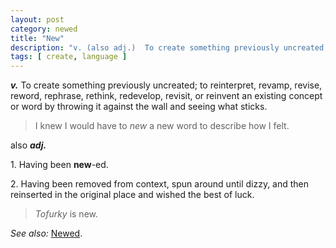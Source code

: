 ```yaml
---
layout: post
category: newed
title: "New"
description: "v. (also adj.)  To create something previously uncreated; to reinterpret, revamp, revise, reword, rephrase, rethink, redevelop, revisit, or reinvent an existing concept or word by throwing it against the wall and seeing what sticks. ex.  I knew I would have to... #new #newed"
tags: [ create, language ]
---
```


***v.*** To create something previously uncreated; to reinterpret, revamp, revise, reword, rephrase, rethink, redevelop, revisit, or reinvent an existing concept or word by throwing it against the wall and seeing what sticks.

> I knew I would have to *new* a new word to describe how I felt.

also ***adj.***

1. Having been **new**-ed.

2. Having been removed from context, spun around until dizzy, and then reinserted in the original place and wished the best of luck.

> *Tofurky* is new.

*See also:* [Newed](/newed/).